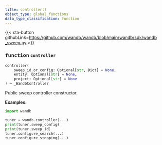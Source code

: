 ```yaml
---
title: controller()
object_type: global_functions
data_type_classification: function
---
```


{{< cta-button githubLink=https://github.com/wandb/wandb/blob/main/wandb/sdk/wandb_sweep.py >}}




### <kbd>function</kbd> `controller`

```python
controller(
    sweep_id_or_config: Optional[str, Dict] = None,
    entity: Optional[str] = None,
    project: Optional[str] = None
) → _WandbController
```

Public sweep controller constructor. 



**Examples:**
 ```python
import wandb

tuner = wandb.controller(...)
print(tuner.sweep_config)
print(tuner.sweep_id)
tuner.configure_search(...)
tuner.configure_stopping(...)
``` 
